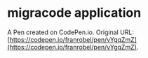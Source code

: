 # migracode application

A Pen created on CodePen.io. Original URL: [https://codepen.io/franrobel/pen/vYgqZmZ](https://codepen.io/franrobel/pen/vYgqZmZ).



